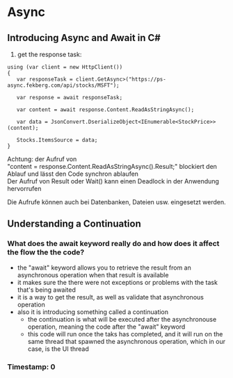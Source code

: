 # Async

## Introducing Async and Await in C#

1. get the response task:<br/>
```
using (var client = new HttpClient())
{
   var responseTask = client.GetAsync>("https://ps-async.fekberg.com/api/stocks/MSFT");
   
   var response = await responseTask;
   
   var content = await response.Content.ReadAsStringAsync();
   
   var data = JsonConvert.DserializeObject<IEnumerable<StockPrice>>(content);
   
   Stocks.ItemsSource = data;
}
```
Achtung: der Aufruf von<br/>
"content = response.Content.ReadAsStringAsync().Result;" blockiert den Ablauf und lässt den Code synchron ablaufen<br/>
Der Aufruf von Result oder Wait() kann einen Deadlock in der Anwendung hervorrufen<br/>

Die Aufrufe können auch bei Datenbanken, Dateien usw. eingesetzt werden.

## Understanding a Continuation

### What does the await keyword really do and how does it affect the flow the the code?
- the "await" keyword allows you to retrieve the result from an asynchronous operation when that result is available
- it makes sure the there were not exceptions or problems with the task that's being awaited
- it is a way to get the result, as well as validate that asynchronous operation
- also it is introducing something called a continuation
  - the continuation is what will be executed after the asynchronouse operation, meaning the code after the "await" keyword
  - this code will run once the taks has completed, and it will run on the same thread that spawned the asynchronous operation, which in our case, is the UI thread



### Timestamp: 0